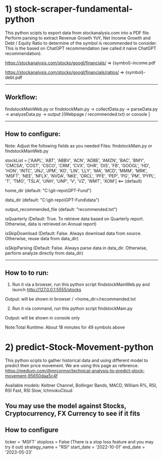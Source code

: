 # 1) stock-scraper-fundamental-python
This python scipts to export data from stockanalysis.com into a PDF file. Perform parsing to extract Revenue Growth YoY, Net Income Growth and Debt / Equity Ratio
to determine of the symbol is recommended to consider. This is the based on ChatGPT recommendation (we called it naive ChatGPT recommendation).

https://stockanalysis.com/stocks/googl/financials/  => {symbol}-income.pdf

https://stockanalysis.com/stocks/googl/financials/ratios/ => {symbol}-debt.pdf

-----------------
Workflow:
-----------------
findstockMainWeb.py or findstockMain.py -> collectData.py -> parseData.py -> analyzeData.py -> output [(Webpage / recommended.txt) or console ]

-----------------
How to configure:
-----------------
Note: Adjust the following fields as you needed
Files: findstockMain.py or findstockMainWeb.py

stockList = ['AAPL', 'ABT', 'ABBV', 'ACN', 'ADBE', 'AMZN', 'BAC', 'BMY', 'CMCSA', 'COST', 'CSCO', 'CRM', 'CVX', 'DHR', 'DIS', 'FB', 'GOOGL', 'HD', 'HON', 'INTC', 'JNJ', 'JPM', 'KO', 'LIN', 'LLY', 'MA', 'MCD', 'MMM', 'MRK', 'MSFT', 'NEE', 'NFLX', 'NVDA', 'NKE', 'ORCL', 'PFE', 'PEP', 'PG', 'PM', 'PYPL', 'T', 'TMO', 'TSLA', 'UNH', 'UNP', 'V', 'VZ', 'WMT', 'XOM']  <== (default)

home_dir (default: "C:\git-repo\GPT-Fund")

data_dir (default: "C:\git-repo\GPT-Fund\data")

output_recommended_file (default: "recommended.txt")

isQuarterly (Default: True. To retrieve data based on Quarterly report.  Otherwise, data is retrieved on Annual report)

isSkipDownload (Default: False. Always download data from source.  Otherwise, reuse data from data_dir)

isSkipParsing (Default: False. Always parse data in data_dir.  Otherwise, perform analyze directly from data_dir)

-----------------
How to to run:
-----------------
1) Run it via a browser, run this python script findstockMainWeb.py and launch http://127.0.0.1:5555/stocks

Output: will be shown in browser / <home_dir>/recommended.txt

2) Run it via command, run this python script findstockMain.py 

Output: will be shown in console only

Note:Total Runtime: About 18 minutes for 49 symbols above


# 2) predict-Stock-Movement-python
This python scipts to gather historical data and using different model to predict their price movement. We are using this page as reference.
https://medium.com/@mrconnor/technical-analysis-to-predict-stock-movement-95650daa5c4f

Available models: Keltner Channel, Bollinger Bands, MACD, William R%, RSI, RSI Fast, RSI Slow, IchmokuCloud

You may use the model against Stocks, Cryptocurrency, FX Currency to see if it fits
-----------------
How to configure
-----------------
ticker = 'MSFT'
stoploss = False        (There is a stop loss feature and you may try it out)
strategy_name = "RSI"
start_date = '2022-10-01'
end_date = '2023-05-23'

